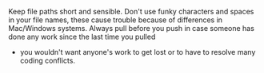 Keep file paths short and sensible.
Don't use funky characters and spaces in your file names, these cause trouble because of differences in Mac/Windows systems.
Always pull before you push in case someone has done any work since the last time you pulled 
- you wouldn't want anyone's work to get lost or to have to resolve many coding conflicts.
